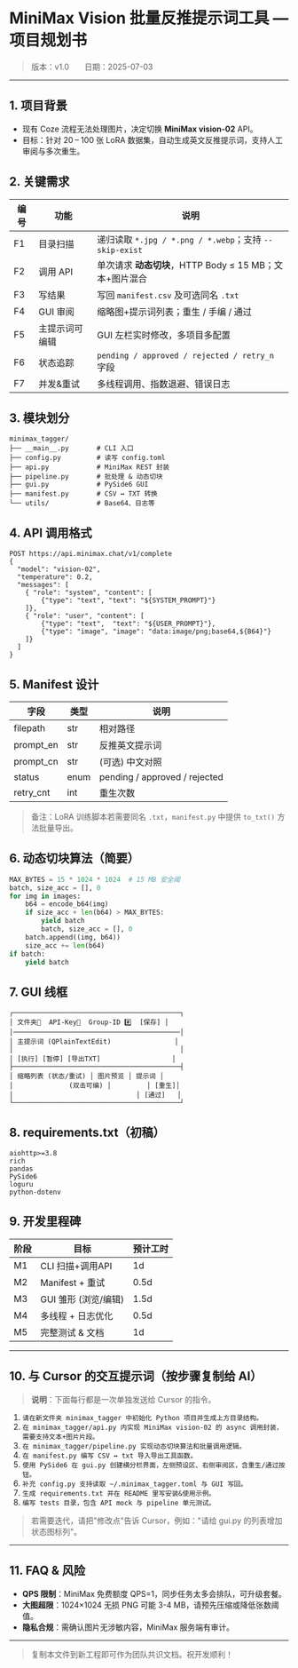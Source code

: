 # MiniMax Vision 批量反推提示词工具 — 项目规划书

> 版本：v1.0  日期：2025-07-03

---

## 1. 项目背景
- 现有 Coze 流程无法处理图片，决定切换 **MiniMax vision-02** API。
- 目标：针对 20 – 100 张 LoRA 数据集，自动生成英文反推提示词，支持人工审阅与多次重生。

## 2. 关键需求
| 编号 | 功能 | 说明 |
| --- | --- | --- |
| F1 | 目录扫描 | 递归读取 `*.jpg / *.png / *.webp`；支持 `--skip-exist` |
| F2 | 调用 API | 单次请求 **动态切块**，HTTP Body ≤ 15 MB；文本+图片混合 |
| F3 | 写结果 | 写回 `manifest.csv` 及可选同名 `.txt` |
| F4 | GUI 审阅 | 缩略图+提示词列表；重生 / 手编 / 通过 |
| F5 | 主提示词可编辑 | GUI 左栏实时修改，多项目多配置 |
| F6 | 状态追踪 | `pending / approved / rejected / retry_n` 字段 |
| F7 | 并发&重试 | 多线程调用、指数退避、错误日志 |

## 3. 模块划分
```
minimax_tagger/
├── __main__.py       # CLI 入口
├── config.py         # 读写 config.toml
├── api.py            # MiniMax REST 封装
├── pipeline.py       # 批处理 & 动态切块
├── gui.py            # PySide6 GUI
├── manifest.py       # CSV ↔︎ TXT 转换
└── utils/            # Base64、日志等
```

## 4. API 调用格式
```jsonc
POST https://api.minimax.chat/v1/complete
{
  "model": "vision-02",
  "temperature": 0.2,
  "messages": [
    { "role": "system", "content": [
        {"type": "text", "text": "${SYSTEM_PROMPT}"}
    ]},
    { "role": "user", "content": [
        {"type": "text",  "text": "${USER_PROMPT}"},
        {"type": "image", "image": "data:image/png;base64,${B64}"}
    ]}
  ]
}
```

## 5. Manifest 设计
| 字段 | 类型 | 说明 |
| --- | --- | --- |
| filepath | str | 相对路径 |
| prompt_en | str | 反推英文提示词 |
| prompt_cn | str | (可选) 中文对照 |
| status | enum | pending / approved / rejected |
| retry_cnt | int | 重生次数 |

> 备注：LoRA 训练脚本若需要同名 `.txt`，`manifest.py` 中提供 `to_txt()` 方法批量导出。

## 6. 动态切块算法（简要）
```python
MAX_BYTES = 15 * 1024 * 1024  # 15 MB 安全阈
batch, size_acc = [], 0
for img in images:
    b64 = encode_b64(img)
    if size_acc + len(b64) > MAX_BYTES:
        yield batch
        batch, size_acc = [], 0
    batch.append((img, b64))
    size_acc += len(b64)
if batch:
    yield batch
```

## 7. GUI 线框
```
┌──────────────────────────────────────────┐
│ 文件夹📂  API-Key🔑  Group-ID #️⃣  [保存] │
│──────────────────────────────────────────│
│ 主提示词 (QPlainTextEdit)                │
│                                          │
│ [执行] [暂停] [导出TXT]                  │
├──────────────────────────────────────────┤
│ 缩略列表 (状态/重试) │ 图片预览 │ 提示词 │
│              (双击可编) │         │ [重生]│
│                               │ [通过]   │
└──────────────────────────────────────────┘
```

## 8. requirements.txt（初稿）
```
aiohttp>=3.8
rich
pandas
PySide6
loguru
python-dotenv
```

## 9. 开发里程碑
| 阶段 | 目标 | 预计工时 |
| --- | --- | --- |
| M1 | CLI 扫描+调用API | 1d |
| M2 | Manifest + 重试 | 0.5d |
| M3 | GUI 雏形 (浏览/编辑) | 1.5d |
| M4 | 多线程 + 日志优化 | 0.5d |
| M5 | 完整测试 & 文档 | 1d |

---

## 10. 与 Cursor 的交互提示词（按步骤复制给 AI）
> **说明**：下面每行都是一次单独发送给 Cursor 的指令。

1. `请在新文件夹 minimax_tagger 中初始化 Python 项目并生成上方目录结构。`
2. `在 minimax_tagger/api.py 内实现 MiniMax vision-02 的 async 调用封装，需要支持文本+图片片段。`
3. `在 minimax_tagger/pipeline.py 实现动态切块算法和批量调用逻辑。`
4. `在 manifest.py 编写 CSV ↔︎ txt 导入导出工具函数。`
5. `使用 PySide6 在 gui.py 创建横分栏界面，左侧预设区、右侧审阅区，含重生/通过按钮。`
6. `补充 config.py 支持读取 ~/.minimax_tagger.toml 与 GUI 写回。`
7. `生成 requirements.txt 并在 README 里写安装&使用示例。`
8. `编写 tests 目录，包含 API mock 与 pipeline 单元测试。`

> 若需要迭代，请把"修改点"告诉 Cursor，例如："请给 gui.py 的列表增加状态图标列"。

---

## 11. FAQ & 风险
- **QPS 限制**：MiniMax 免费额度 QPS=1，同步任务太多会排队，可升级套餐。  
- **大图超限**：1024×1024 无损 PNG 可能 3-4 MB，请预先压缩或降低张数阈值。  
- **隐私合规**：需确认图片无涉敏内容，MiniMax 服务端有审计。

---

> 复制本文件到新工程即可作为团队共识文档。祝开发顺利！ 
